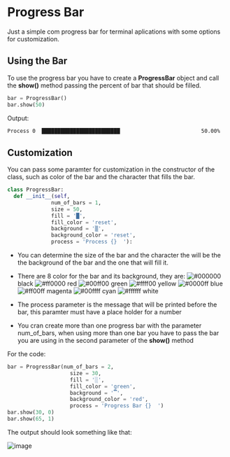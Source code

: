 # Progress Bar
Just a simple com progress bar for terminal aplications with some options for customization.


## Using the Bar
To use the progress bar you have to create a **ProgressBar** object and call the **show()** method passing the percent of bar that should be filled.
```python
bar = ProgressBar()
bar.show(50)
```
Output:
```bash
Process 0  █████████████████████████                          50.00%
```



## Customization
You can pass some paramter for customization in the constructor of the class, such as color of the bar and the character that fills the bar.
```python
class ProgressBar:
  def __init__(self, 
              num_of_bars = 1, 
              size = 50, 
              fill = '█',
              fill_color = 'reset', 
              background = '▒',
              background_color = 'reset',
              process = 'Process {}  '):
```
- You can determine the size of the bar and the character the will be the the background of the bar and the one that will fill it.

- There are 8 color for the bar and its background, they are:  ![#000000](https://via.placeholder.com/15/000000/000000?text=+) black    ![#ff0000](https://via.placeholder.com/15/ff0000/000000?text=+) red    ![#00ff00](https://via.placeholder.com/15/00ff00/000000?text=+) green    ![#ffff00](https://via.placeholder.com/15/ffff00/000000?text=+) yellow    ![#0000ff](https://via.placeholder.com/15/0000ff/000000?text=+) blue    ![#ff00ff](https://via.placeholder.com/15/ff00ff/000000?text=+) magenta    ![#00ffff](https://via.placeholder.com/15/00ffff/000000?text=+) cyan    ![#ffffff](https://via.placeholder.com/15/ffffff/000000?text=+) white  

- The process parameter is the message that will be printed before the bar, this paramter must have a place holder for a number

- You cran create more than one progress bar with the parameter num_of_bars, when using more than one bar you have to pass the bar you are using in the second parameter of the **show()** method

For the code: 
```python
bar = ProgressBar(num_of_bars = 2, 
                    size = 30, 
                    fill = '░', 
                    fill_color = 'green', 
                    background = '▔', 
                    background_color = 'red', 
                    process = 'Progress Bar {}  ')
bar.show(30, 0)
bar.show(65, 1)
```
The output should look something like that:

![image](https://user-images.githubusercontent.com/48367584/144766059-f4e9b8a1-32a4-4c8b-a4e7-0566d909aac7.png)





